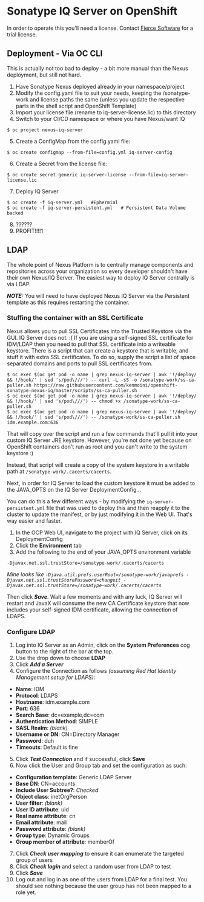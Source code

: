 # Sonatype IQ Server on OpenShift

In order to operate this you'll need a license.  Contact [Fierce Software](https://fiercesw.com/request-a-demo) for a trial license.

## Deployment - Via OC CLI

This is actually not too bad to deploy - a bit more manual than the Nexus deployment, but still not hard.

1. Have Sonatype Nexus deployed already in your namespace/project
2. Modify the config.yaml file to suit your needs, keeping the /sonatype-work and license paths the same (unless you update the respective parts in the shell script and OpenShift Template)
3. Import your license file (rename to iq-server-license.lic) to this directory
4. Switch to your CI/CD namespace or where you have Nexus/want IQ

  ```
  $ oc project nexus-iq-server
  ```

5. Create a ConfigMap from the config.yaml file:

  ```
  $ oc create configmap --from-file=config.yml iq-server-config
  ```

6. Create a Secret from the license file:

  ```
  $ oc create secret generic iq-server-license --from-file=iq-server-license.lic
  ```

7. Deploy IQ Server

  ```
  $ oc create -f iq-server.yml   #Ephermial
  $ oc create -f iq-server-persistent.yml   # Persistent Data Volume backed
  ```
  
8. ??????
9. PROFIT!!!!1

## LDAP

The whole point of Nexus Platform is to centrally manage components and repositories across your organization so every developer shouldn't have their own Nexus/IQ Server.  The easiest way to deploy IQ Server centrally is via LDAP.

***NOTE:*** You will need to have deployed Nexus IQ Server via the Persistent template as this requires restarting the container.

### Stuffing the container with an SSL Certificate

Nexus allows you to pull SSL Certificates into the Trusted Keystore via the GUI.  IQ Server does not. :(
If you are using a self-signed SSL certificate for IDM/LDAP then you need to pull that SSL certificate into a writeable keystore.  There is a script that can create a keystore that is writable, and stuff it with extra SSL certificates.  To do so, supply the script a list of space separated domains and ports to pull SSL certificates from.

```
$ oc exec $(oc get pod -o name | grep nexus-iq-server | awk '!/deploy/ && !/hook/' | sed 's/pod\///') -- curl -L -sS -o /sonatype-work/ss-ca-puller.sh https://raw.githubusercontent.com/kenmoini/openshift-sonatype-nexus-iq/master/scripts/ss-ca-puller.sh
$ oc exec $(oc get pod -o name | grep nexus-iq-server | awk '!/deploy/ && !/hook/' | sed 's/pod\///') -- chmod +x /sonatype-work/ss-ca-puller.sh
$ oc exec $(oc get pod -o name | grep nexus-iq-server | awk '!/deploy/ && !/hook/' | sed 's/pod\///') -- /sonatype-work/ss-ca-puller.sh idm.example.com:636
```

That will copy over the script and run a few commands that'll pull it into your custom IQ Server JRE keystore.  However, you're not done yet because on OpenShift containers don't run as root and you can't write to the system keystore :)

Instead, that script will create a copy of the system keystore in a writable path at ```/sonatype-work/.cacerts/cacerts```.

Next, in order for IQ Server to load the custom keystore it must be added to the JAVA_OPTS on the IQ Server DeploymentConfig...

You can do this a few different ways - by modifying the ```iq-server-persistent.yml``` file that was used to deploy this and then reapply it to the cluster to update the manifest, or by just modifying it in the Web UI.  That's way easier and faster.

1. In the OCP Web UI, navigate to the project with IQ Server, click on its DeploymentConfig
2. Click the **Environment** tab
3. Add the following to the end of your JAVA_OPTS environment variable

```
-Djavax.net.ssl.trustStore=/sonatype-work/.cacerts/cacerts
```

*Mine looks like ```-Djava.util.prefs.userRoot=/sonatype-work/javaprefs -Djavax.net.ssl.trustStorePassword=changeit -Djavax.net.ssl.trustStore=/sonatype-work/.cacerts/cacerts```*

Then click ***Save***.  Wait a few moments and with any luck, IQ Server will restart and JavaX will consume the new CA Certificate keystore that now includes your self-signed IDM certificate, allowing the connection of LDAPS.


### Configure LDAP

1. Log into IQ Server as an Admin, click on the **System Preferences** cog button to the right of the bar at the top.
2. Use the drop down to choose **LDAP**
3. Click ***Add a Server***
4. Configure the Connection as follows *(assuming Red Hat Identity Management setup for LDAPS)*:
  - **Name**: IDM
  - **Protocol**: LDAPS
  - **Hostname**: idm.example.com
  - **Port**: 636
  - **Search Base**: dc=example,dc=com
  - **Authentication Method**: SIMPLE
  - **SASL Realm**: *(blank)*
  - **Username or DN**: CN=Directory Manager
  - **Password**: duh
  - **Timeouts**: Default is fine
5. Click ***Test Connection*** and if successful, click **Save**
6. Now click the User and Group tab and set the configuration as such:
  - **Configuration template**: Generic LDAP Server
  - **Base DN**: CN=accounts
  - **Include User Subtree?**: *Checked*
  - **Object class**: inetOrgPerson
  - **User filter**: *(blank)*
  - **User ID attribute**: uid
  - **Real name attribute**: cn
  - **Email attribute**: mail
  - **Password attribute**: *(blank)*
  - **Group type**: Dynamic Groups
  - **Group member of attribute**: memberOf
7. Click ***Check user mapping*** to ensure it can enumerate the targeted group of users
8. Click ***Check login*** and select a random user from LDAP to test
9. Click ***Save***
10. Log out and log in as one of the users from LDAP for a final test.  You should see nothing because the user group has not been mapped to a role yet.